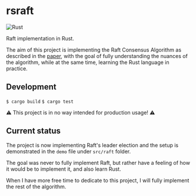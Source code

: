 # rsraft

![Rust](https://github.com/laurocaetano/rsraft/workflows/Rust/badge.svg)

Raft implementation in Rust.

The aim of this project is implementing the Raft Consensus Algorithm as described in the [paper](https://raft.github.io/raft.pdf), with the goal of fully understanding the nuances of the algorithm, while at the same time, learning the Rust language in practice.

## Development

`$ cargo build`
`$ cargo test`

:warning: This project is in no way intended for production usage! :warning:

## Current status

The project is now implementing Raft's leader election and the setup is demonstrated in the `demo` file under `src/raft` folder.

The goal was never to fully implement Raft, but rather have a feeling of how it would be to implement it, and also learn Rust.

When I have more free time to dedicate to this project, I will fully implement the rest of the algorithm. 
